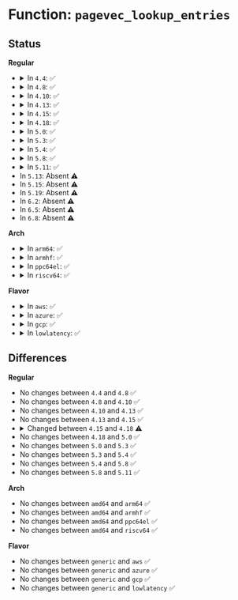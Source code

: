 # Function: <code>pagevec_lookup_entries</code>

## Status
<b>Regular</b>
<ul>
<li>
<details>
<summary>In <code>4.4</code>: ✅</summary>

```c
unsigned int pagevec_lookup_entries(struct pagevec *pvec, struct address_space *mapping, long unsigned int start, unsigned int nr_pages, long unsigned int *indices);
```

**Collision:** Unique Global

**Inline:** No

**Transformation:** False

**Instances:**

```
In mm/swap.c (ffffffff8119e560)
Location: mm/swap.c:1078
Inline: False
Direct callers:
  - mm/truncate.c:invalidate_inode_pages2_range
  - mm/truncate.c:truncate_inode_pages_range
  - mm/truncate.c:truncate_inode_pages_range
  - mm/truncate.c:invalidate_mapping_pages
```
**Symbols:**

```
ffffffff8119e560-ffffffff8119e586: pagevec_lookup_entries (STB_GLOBAL)
```
</details>
</li>
<li>
<details>
<summary>In <code>4.8</code>: ✅</summary>

```c
unsigned int pagevec_lookup_entries(struct pagevec *pvec, struct address_space *mapping, long unsigned int start, unsigned int nr_pages, long unsigned int *indices);
```

**Collision:** Unique Global

**Inline:** No

**Transformation:** False

**Instances:**

```
In mm/swap.c (ffffffff811b4000)
Location: mm/swap.c:904
Inline: False
Direct callers:
  - mm/truncate.c:invalidate_inode_pages2_range
  - mm/truncate.c:invalidate_mapping_pages
  - mm/truncate.c:truncate_inode_pages_range
  - mm/truncate.c:truncate_inode_pages_range
```
**Symbols:**

```
ffffffff811b4000-ffffffff811b4026: pagevec_lookup_entries (STB_GLOBAL)
```
</details>
</li>
<li>
<details>
<summary>In <code>4.10</code>: ✅</summary>

```c
unsigned int pagevec_lookup_entries(struct pagevec *pvec, struct address_space *mapping, long unsigned int start, unsigned int nr_pages, long unsigned int *indices);
```

**Collision:** Unique Global

**Inline:** No

**Transformation:** False

**Instances:**

```
In mm/swap.c (ffffffff811c4690)
Location: mm/swap.c:904
Inline: False
Direct callers:
  - mm/truncate.c:invalidate_inode_pages2_range
  - mm/truncate.c:invalidate_mapping_pages
  - mm/truncate.c:truncate_inode_pages_range
  - mm/truncate.c:truncate_inode_pages_range
```
**Symbols:**

```
ffffffff811c4690-ffffffff811c46b6: pagevec_lookup_entries (STB_GLOBAL)
```
</details>
</li>
<li>
<details>
<summary>In <code>4.13</code>: ✅</summary>

```c
unsigned int pagevec_lookup_entries(struct pagevec *pvec, struct address_space *mapping, long unsigned int start, unsigned int nr_pages, long unsigned int *indices);
```

**Collision:** Unique Global

**Inline:** No

**Transformation:** False

**Instances:**

```
In mm/swap.c (ffffffff811ccad0)
Location: mm/swap.c:917
Inline: False
Direct callers:
  - mm/truncate.c:invalidate_inode_pages2_range
  - mm/truncate.c:invalidate_mapping_pages
  - mm/truncate.c:truncate_inode_pages_range
  - mm/truncate.c:truncate_inode_pages_range
```
**Symbols:**

```
ffffffff811ccad0-ffffffff811ccaf6: pagevec_lookup_entries (STB_GLOBAL)
```
</details>
</li>
<li>
<details>
<summary>In <code>4.15</code>: ✅</summary>

```c
unsigned int pagevec_lookup_entries(struct pagevec *pvec, struct address_space *mapping, long unsigned int start, unsigned int nr_pages, long unsigned int *indices);
```

**Collision:** Unique Global

**Inline:** No

**Transformation:** False

**Instances:**

```
In mm/swap.c (ffffffff811e1af0)
Location: mm/swap.c:931
Inline: False
Direct callers:
  - mm/truncate.c:invalidate_inode_pages2_range
  - mm/truncate.c:invalidate_mapping_pages
  - mm/truncate.c:truncate_inode_pages_range
  - mm/truncate.c:truncate_inode_pages_range
```
**Symbols:**

```
ffffffff811e1af0-ffffffff811e1b16: pagevec_lookup_entries (STB_GLOBAL)
```
</details>
</li>
<li>
<details>
<summary>In <code>4.18</code>: ✅</summary>

```c
unsigned int pagevec_lookup_entries(struct pagevec *pvec, struct address_space *mapping, long unsigned int start, unsigned int nr_entries, long unsigned int *indices);
```

**Collision:** Unique Global

**Inline:** No

**Transformation:** False

**Instances:**

```
In mm/swap.c (ffffffff812031d0)
Location: mm/swap.c:943
Inline: False
Direct callers:
  - mm/truncate.c:invalidate_inode_pages2_range
  - mm/truncate.c:invalidate_mapping_pages
  - mm/truncate.c:truncate_inode_pages_range
  - mm/truncate.c:truncate_inode_pages_range
```
**Symbols:**

```
ffffffff812031d0-ffffffff812031f6: pagevec_lookup_entries (STB_GLOBAL)
```
</details>
</li>
<li>
<details>
<summary>In <code>5.0</code>: ✅</summary>

```c
unsigned int pagevec_lookup_entries(struct pagevec *pvec, struct address_space *mapping, long unsigned int start, unsigned int nr_entries, long unsigned int *indices);
```

**Collision:** Unique Global

**Inline:** No

**Transformation:** False

**Instances:**

```
In mm/swap.c (ffffffff81215b70)
Location: mm/swap.c:944
Inline: False
Direct callers:
  - mm/truncate.c:invalidate_inode_pages2_range
  - mm/truncate.c:invalidate_mapping_pages
  - mm/truncate.c:truncate_inode_pages_range
  - mm/truncate.c:truncate_inode_pages_range
```
**Symbols:**

```
ffffffff81215b70-ffffffff81215b96: pagevec_lookup_entries (STB_GLOBAL)
```
</details>
</li>
<li>
<details>
<summary>In <code>5.3</code>: ✅</summary>

```c
unsigned int pagevec_lookup_entries(struct pagevec *pvec, struct address_space *mapping, long unsigned int start, unsigned int nr_entries, long unsigned int *indices);
```

**Collision:** Unique Global

**Inline:** No

**Transformation:** False

**Instances:**

```
In mm/swap.c (ffffffff81225560)
Location: mm/swap.c:950
Inline: False
Direct callers:
  - mm/truncate.c:invalidate_inode_pages2_range
  - mm/truncate.c:invalidate_mapping_pages
  - mm/truncate.c:truncate_inode_pages_range
  - mm/truncate.c:truncate_inode_pages_range
```
**Symbols:**

```
ffffffff81225560-ffffffff81225586: pagevec_lookup_entries (STB_GLOBAL)
```
</details>
</li>
<li>
<details>
<summary>In <code>5.4</code>: ✅</summary>

```c
unsigned int pagevec_lookup_entries(struct pagevec *pvec, struct address_space *mapping, long unsigned int start, unsigned int nr_entries, long unsigned int *indices);
```

**Collision:** Unique Global

**Inline:** No

**Transformation:** False

**Instances:**

```
In mm/swap.c (ffffffff812333d0)
Location: mm/swap.c:990
Inline: False
Direct callers:
  - mm/truncate.c:invalidate_inode_pages2_range
  - mm/truncate.c:invalidate_mapping_pages
  - mm/truncate.c:truncate_inode_pages_range
  - mm/truncate.c:truncate_inode_pages_range
```
**Symbols:**

```
ffffffff812333d0-ffffffff812333f6: pagevec_lookup_entries (STB_GLOBAL)
```
</details>
</li>
<li>
<details>
<summary>In <code>5.8</code>: ✅</summary>

```c
unsigned int pagevec_lookup_entries(struct pagevec *pvec, struct address_space *mapping, long unsigned int start, unsigned int nr_entries, long unsigned int *indices);
```

**Collision:** Unique Global

**Inline:** No

**Transformation:** False

**Instances:**

```
In mm/swap.c (ffffffff812609c0)
Location: mm/swap.c:1056
Inline: False
Direct callers:
  - mm/truncate.c:invalidate_inode_pages2_range
  - mm/truncate.c:invalidate_mapping_pages
  - mm/truncate.c:truncate_inode_pages_range
  - mm/truncate.c:truncate_inode_pages_range
```
**Symbols:**

```
ffffffff812609c0-ffffffff812609e9: pagevec_lookup_entries (STB_GLOBAL)
```
</details>
</li>
<li>
<details>
<summary>In <code>5.11</code>: ✅</summary>

```c
unsigned int pagevec_lookup_entries(struct pagevec *pvec, struct address_space *mapping, long unsigned int start, unsigned int nr_entries, long unsigned int *indices);
```

**Collision:** Unique Global

**Inline:** No

**Transformation:** False

**Instances:**

```
In mm/swap.c (ffffffff8126ad10)
Location: mm/swap.c:1058
Inline: False
Direct callers:
  - mm/truncate.c:invalidate_inode_pages2_range
  - mm/truncate.c:__invalidate_mapping_pages
  - mm/truncate.c:truncate_inode_pages_range
  - mm/truncate.c:truncate_inode_pages_range
```
**Symbols:**

```
ffffffff8126ad10-ffffffff8126ad39: pagevec_lookup_entries (STB_GLOBAL)
```
</details>
</li>
<li>
In <code>5.13</code>: Absent ⚠️
</li>
<li>
In <code>5.15</code>: Absent ⚠️
</li>
<li>
In <code>5.19</code>: Absent ⚠️
</li>
<li>
In <code>6.2</code>: Absent ⚠️
</li>
<li>
In <code>6.5</code>: Absent ⚠️
</li>
<li>
In <code>6.8</code>: Absent ⚠️
</li>
</ul>
<b>Arch</b>
<ul>
<li>
<details>
<summary>In <code>arm64</code>: ✅</summary>

```c
unsigned int pagevec_lookup_entries(struct pagevec *pvec, struct address_space *mapping, long unsigned int start, unsigned int nr_entries, long unsigned int *indices);
```

**Collision:** Unique Global

**Inline:** No

**Transformation:** False

**Instances:**

```
In mm/swap.c (ffff8000102c3588)
Location: mm/swap.c:990
Inline: False
Direct callers:
  - mm/truncate.c:invalidate_inode_pages2_range
  - mm/truncate.c:invalidate_mapping_pages
  - mm/truncate.c:truncate_inode_pages_range
  - mm/truncate.c:truncate_inode_pages_range
```
**Symbols:**

```
ffff8000102c3588-ffff8000102c35ec: pagevec_lookup_entries (STB_GLOBAL)
```
</details>
</li>
<li>
<details>
<summary>In <code>armhf</code>: ✅</summary>

```c
unsigned int pagevec_lookup_entries(struct pagevec *pvec, struct address_space *mapping, long unsigned int start, unsigned int nr_entries, long unsigned int *indices);
```

**Collision:** Unique Global

**Inline:** No

**Transformation:** False

**Instances:**

```
In mm/swap.c (c04ee398)
Location: mm/swap.c:990
Inline: False
Direct callers:
  - mm/truncate.c:invalidate_inode_pages2_range
  - mm/truncate.c:invalidate_mapping_pages
  - mm/truncate.c:truncate_inode_pages_range
  - mm/truncate.c:truncate_inode_pages_range
```
**Symbols:**

```
c04ee398-c04ee3e0: pagevec_lookup_entries (STB_GLOBAL)
```
</details>
</li>
<li>
<details>
<summary>In <code>ppc64el</code>: ✅</summary>

```c
unsigned int pagevec_lookup_entries(struct pagevec *pvec, struct address_space *mapping, long unsigned int start, unsigned int nr_entries, long unsigned int *indices);
```

**Collision:** Unique Global

**Inline:** No

**Transformation:** False

**Instances:**

```
In mm/swap.c (c00000000037d9f0)
Location: mm/swap.c:990
Inline: False
Direct callers:
  - mm/truncate.c:invalidate_inode_pages2_range
  - mm/truncate.c:invalidate_mapping_pages
  - mm/truncate.c:truncate_inode_pages_range
  - mm/truncate.c:truncate_inode_pages_range
  - mm/truncate.c:truncate_inode_pages_range
```
**Symbols:**

```
c00000000037d9f0-c00000000037da48: pagevec_lookup_entries (STB_GLOBAL)
```
</details>
</li>
<li>
<details>
<summary>In <code>riscv64</code>: ✅</summary>

```c
unsigned int pagevec_lookup_entries(struct pagevec *pvec, struct address_space *mapping, long unsigned int start, unsigned int nr_entries, long unsigned int *indices);
```

**Collision:** Unique Global

**Inline:** No

**Transformation:** False

**Instances:**

```
In mm/swap.c (ffffffe0001e4526)
Location: mm/swap.c:990
Inline: False
Direct callers:
  - mm/truncate.c:invalidate_inode_pages2_range
  - mm/truncate.c:invalidate_mapping_pages
  - mm/truncate.c:truncate_inode_pages_range
  - mm/truncate.c:truncate_inode_pages_range
```
**Symbols:**

```
ffffffe0001e4526-ffffffe0001e457c: pagevec_lookup_entries (STB_GLOBAL)
```
</details>
</li>
</ul>
<b>Flavor</b>
<ul>
<li>
<details>
<summary>In <code>aws</code>: ✅</summary>

```c
unsigned int pagevec_lookup_entries(struct pagevec *pvec, struct address_space *mapping, long unsigned int start, unsigned int nr_entries, long unsigned int *indices);
```

**Collision:** Unique Global

**Inline:** No

**Transformation:** False

**Instances:**

```
In mm/swap.c (ffffffff8122ba20)
Location: mm/swap.c:990
Inline: False
Direct callers:
  - mm/truncate.c:invalidate_inode_pages2_range
  - mm/truncate.c:invalidate_mapping_pages
  - mm/truncate.c:truncate_inode_pages_range
  - mm/truncate.c:truncate_inode_pages_range
```
**Symbols:**

```
ffffffff8122ba20-ffffffff8122ba46: pagevec_lookup_entries (STB_GLOBAL)
```
</details>
</li>
<li>
<details>
<summary>In <code>azure</code>: ✅</summary>

```c
unsigned int pagevec_lookup_entries(struct pagevec *pvec, struct address_space *mapping, long unsigned int start, unsigned int nr_entries, long unsigned int *indices);
```

**Collision:** Unique Global

**Inline:** No

**Transformation:** False

**Instances:**

```
In mm/swap.c (ffffffff8121eb10)
Location: mm/swap.c:990
Inline: False
Direct callers:
  - mm/truncate.c:invalidate_inode_pages2_range
  - mm/truncate.c:invalidate_mapping_pages
  - mm/truncate.c:truncate_inode_pages_range
  - mm/truncate.c:truncate_inode_pages_range
```
**Symbols:**

```
ffffffff8121eb10-ffffffff8121eb36: pagevec_lookup_entries (STB_GLOBAL)
```
</details>
</li>
<li>
<details>
<summary>In <code>gcp</code>: ✅</summary>

```c
unsigned int pagevec_lookup_entries(struct pagevec *pvec, struct address_space *mapping, long unsigned int start, unsigned int nr_entries, long unsigned int *indices);
```

**Collision:** Unique Global

**Inline:** No

**Transformation:** False

**Instances:**

```
In mm/swap.c (ffffffff812297c0)
Location: mm/swap.c:990
Inline: False
Direct callers:
  - mm/truncate.c:invalidate_inode_pages2_range
  - mm/truncate.c:invalidate_mapping_pages
  - mm/truncate.c:truncate_inode_pages_range
  - mm/truncate.c:truncate_inode_pages_range
```
**Symbols:**

```
ffffffff812297c0-ffffffff812297e6: pagevec_lookup_entries (STB_GLOBAL)
```
</details>
</li>
<li>
<details>
<summary>In <code>lowlatency</code>: ✅</summary>

```c
unsigned int pagevec_lookup_entries(struct pagevec *pvec, struct address_space *mapping, long unsigned int start, unsigned int nr_entries, long unsigned int *indices);
```

**Collision:** Unique Global

**Inline:** No

**Transformation:** False

**Instances:**

```
In mm/swap.c (ffffffff81238bd0)
Location: mm/swap.c:990
Inline: False
Direct callers:
  - mm/truncate.c:invalidate_inode_pages2_range
  - mm/truncate.c:invalidate_mapping_pages
  - mm/truncate.c:truncate_inode_pages_range
  - mm/truncate.c:truncate_inode_pages_range
```
**Symbols:**

```
ffffffff81238bd0-ffffffff81238bf6: pagevec_lookup_entries (STB_GLOBAL)
```
</details>
</li>
</ul>

## Differences
<b>Regular</b>
<ul>
<li>
No changes between <code>4.4</code> and <code>4.8</code> ✅
</li>
<li>
No changes between <code>4.8</code> and <code>4.10</code> ✅
</li>
<li>
No changes between <code>4.10</code> and <code>4.13</code> ✅
</li>
<li>
No changes between <code>4.13</code> and <code>4.15</code> ✅
</li>
<li>
<details>
<summary>Changed between <code>4.15</code> and <code>4.18</code> ⚠️</summary>
<ul>
<li>
<b>Param added. </b>
<code>unsigned int nr_entries</code>
</li>
<li>
<b>Param removed. </b>
<code>unsigned int nr_pages</code>
</li>
</ul>
</details>
</li>
<li>
No changes between <code>4.18</code> and <code>5.0</code> ✅
</li>
<li>
No changes between <code>5.0</code> and <code>5.3</code> ✅
</li>
<li>
No changes between <code>5.3</code> and <code>5.4</code> ✅
</li>
<li>
No changes between <code>5.4</code> and <code>5.8</code> ✅
</li>
<li>
No changes between <code>5.8</code> and <code>5.11</code> ✅
</li>
</ul>
<b>Arch</b>
<ul>
<li>
No changes between <code>amd64</code> and <code>arm64</code> ✅
</li>
<li>
No changes between <code>amd64</code> and <code>armhf</code> ✅
</li>
<li>
No changes between <code>amd64</code> and <code>ppc64el</code> ✅
</li>
<li>
No changes between <code>amd64</code> and <code>riscv64</code> ✅
</li>
</ul>
<b>Flavor</b>
<ul>
<li>
No changes between <code>generic</code> and <code>aws</code> ✅
</li>
<li>
No changes between <code>generic</code> and <code>azure</code> ✅
</li>
<li>
No changes between <code>generic</code> and <code>gcp</code> ✅
</li>
<li>
No changes between <code>generic</code> and <code>lowlatency</code> ✅
</li>
</ul>
